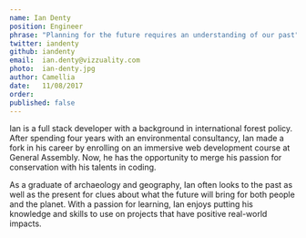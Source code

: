 ```yaml
---
name: Ian Denty
position: Engineer  
phrase: "Planning for the future requires an understanding of our past"   
twitter: iandenty 
github:	iandenty	
email:  ian.denty@vizzuality.com    
photo:  ian-denty.jpg    
author: Camellia    
date:   11/08/2017    
order:      
published: false
---
```

Ian is a full stack developer with a background in international forest policy. After spending four years with an environmental consultancy, Ian made a fork in his career by enrolling on an immersive web development course at General Assembly. Now, he has the opportunity to merge his passion for conservation with his talents in coding.

As a graduate of archaeology and geography, Ian often looks to the past as well as the present for clues about what the future will bring for both people and the planet. With a passion for learning, Ian enjoys putting his knowledge and skills to use on projects that have positive real-world impacts. 
